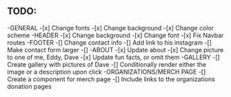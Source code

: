 ## TODO:
-GENERAL
    -[x] Change fonts
    -[x] Change background
    -[x] Change color scheme
-HEADER
    -[x] Change background
    -[x] Change font
    -[x] Fix Navbar routes
-FOOTER
    -[] Change contact info 
    -[] Add link to his instagram
    -[] Make contact form larger
    -[]
-ABOUT
    -[x] Update about
    -[x] Change picture to one of me, Eddy, Dave
    -[x] Update fun facts, or omit them
-GALLERY
    -[] Create gallery with pictures of Dave
    -[] Conditionally render either the image or a description upon click
-ORGANIZATIONS/MERCH PAGE
    -[] Create a component for merch page
    -[] Include links to the organizations donation pages